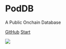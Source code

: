 # PodDB

A Public Onchain Database

[<i class="iconfont icon-github"></i> GitHub](https://github.com/PODDBio/docs)
[Start <i class="iconfont icon-down"></i>](#main)

<!-- background image -->
![](https://i.loli.net/2018/01/15/5a5bcb771cc40.jpg)

